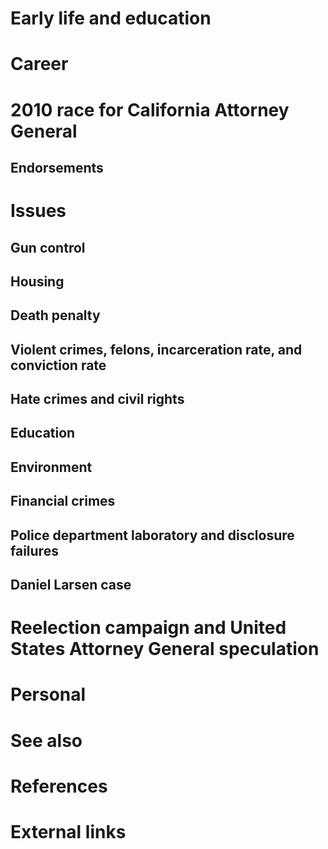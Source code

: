 # 
# Early life and education
# Career
# 2010 race for California Attorney General
## Endorsements
# Issues
## Gun control
## Housing
## Death penalty
## Violent crimes, felons, incarceration rate, and conviction rate
## Hate crimes and civil rights
## Education
## Environment
## Financial crimes
## Police department laboratory and disclosure failures
## Daniel Larsen case
# Reelection campaign and United States Attorney General speculation
# Personal
# See also
# References
# External links